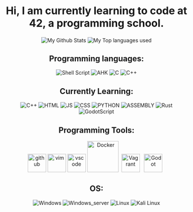 <div align="center">

 # Hi, I am currently learning to code at 42, a programming school.
<img align="center" alt="My Github Stats" src="https://vercel-fzphrs-projects.vercel.app/api?username=fZpHr&count_private=true&show_icons=true&hide_border=true&theme=nightowl" />
<img align="center" alt="My Top languages used" src="https://vercel-fzphrs-projects.vercel.app/api/top-langs/?username=fZpHr&exclude_repo=vercel,crt,tofast,ft_transcendence_42_archived,ft_transcendence_42,BADASS_42,42_Eval_Angouleme,refresh_tool_42_correct&hide_border=true&theme=nightowl" />

<br clear="left"/>

## Programming languages:

![Shell Script](https://img.shields.io/badge/shell_script-%23121011.svg?style=for-the-badge&logo=gnu-bash&logoColor=white)
![AHK](https://img.shields.io/badge/AHK-008000?style=for-the-badge&logoColor=white)
![C](https://img.shields.io/badge/C-%2300599C.svg?style=for-the-badge&logo=c%2B%2B&logoColor=white)
![C++](https://img.shields.io/badge/c++-%2300599C.svg?style=for-the-badge&logo=c%2B%2B&logoColor=white)

## Currently Learning:

![C++](https://img.shields.io/badge/c++-%2300599C.svg?style=for-the-badge&logo=c%2B%2B&logoColor=white)
![HTML](https://img.shields.io/badge/HTML-239120?style=for-the-badge&logo=html5&logoColor=white)
![JS](https://img.shields.io/badge/javascript-%23323330.svg?style=for-the-badge&logo=javascript&logoColor=%23F7DF1E)
![CSS](https://img.shields.io/badge/CSS-239120?&style=for-the-badge&logo=css3&logoColor=white)
![PYTHON](https://img.shields.io/badge/python-3670A0?style=for-the-badge&logo=python&logoColor=ffdd54)
![ASSEMBLY](https://img.shields.io/badge/_-ASM-6E4C13.svg?style=for-the-badge)
![Rust](https://img.shields.io/badge/rust-000000?style=for-the-badge&logo=rust&logoColor=orange)
![GodotScript](https://img.shields.io/badge/godot-v4.0-blue?style=for-the-badge)

## Programming Tools:

  [<img alt="github" width="50px" src="https://raw.githubusercontent.com/coderjojo/coderjojo/master/img/github.svg"/>](https://github.com/)
  [<img alt="vim" width="50px" src="https://iconape.com/wp-content/files/lf/371610/svg/371610.svg"/>]([https://git-scm.com/](https://www.vim.org/))
  [<img alt="vscode" width="50px" src="https://i.imgur.com/A9ytwO6.png"/>](https://code.visualstudio.com/)
[<img alt="Docker" width="85px" src="https://imgur.com/lRcxXu8.png"/>](https://www.docker.com/)&nbsp;
[<img alt="Vagrant" width="50px" src="https://seeklogo.com/images/V/vagrant-logo-B214F47636-seeklogo.com.png"/>](https://www.vagrantup.com/)  &nbsp;
[<img alt="Godot" width="50px" src="https://upload.wikimedia.org/wikipedia/commons/6/6a/Godot_icon.svg"/>](https://godotengine.org/) &nbsp;


## OS:
![Windows](https://img.shields.io/badge/Windows-0078D6?style=for-the-badge&logo=windows&logoColor=white)
![Windows_server](https://img.shields.io/badge/Windows_server-0078D6?style=for-the-badge&logo=windows&logoColor=white)
![Linux](https://img.shields.io/badge/Linux-FCC624?style=for-the-badge&logo=linux&logoColor=black)
![Kali Linux](https://img.shields.io/badge/Kali_Linux-557C94?style=for-the-badge&logo=kali-linux&logoColor=white)


</div>
